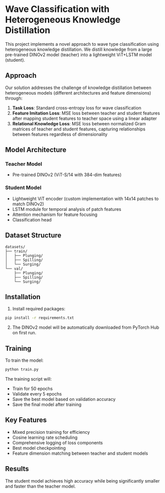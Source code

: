 # Wave Classification with Heterogeneous Knowledge Distillation

This project implements a novel approach to wave type classification using heterogeneous knowledge distillation. We distill knowledge from a large pre-trained DINOv2 model (teacher) into a lightweight ViT+LSTM model (student).

## Approach

Our solution addresses the challenge of knowledge distillation between heterogeneous models (different architectures and feature dimensions) through:

1. **Task Loss**: Standard cross-entropy loss for wave classification
2. **Feature Imitation Loss**: MSE loss between teacher and student features after mapping student features to teacher space using a linear adapter
3. **Relational Knowledge Loss**: MSE loss between normalized Gram matrices of teacher and student features, capturing relationships between features regardless of dimensionality

## Model Architecture

### Teacher Model
- Pre-trained DINOv2 (ViT-S/14 with 384-dim features)

### Student Model
- Lightweight ViT encoder (custom implementation with 14x14 patches to match DINOv2)
- LSTM module for temporal analysis of patch features
- Attention mechanism for feature focusing
- Classification head

## Dataset Structure

```
datasets/
├── train/
│   ├── Plunging/
│   ├── Spilling/
│   └── Surging/
└── val/
    ├── Plunging/
    ├── Spilling/
    └── Surging/
```

## Installation

1. Install required packages:
```bash
pip install -r requirements.txt
```

2. The DINOv2 model will be automatically downloaded from PyTorch Hub on first run.

## Training

To train the model:
```bash
python train.py
```

The training script will:
- Train for 50 epochs
- Validate every 5 epochs
- Save the best model based on validation accuracy
- Save the final model after training

## Key Features

- Mixed precision training for efficiency
- Cosine learning rate scheduling
- Comprehensive logging of loss components
- Best model checkpointing
- Feature dimension matching between teacher and student models

## Results

The student model achieves high accuracy while being significantly smaller and faster than the teacher model.
